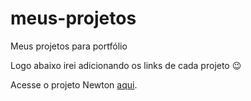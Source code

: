 # meus-projetos

<p>Meus projetos para portfólio</p>

<p>Logo abaixo irei adicionando os links de cada projeto 😉</p>

Acesse o projeto Newton <a href="https://developerm4rco.github.io/meus-projetos/projeto-newton">aqui</a>.